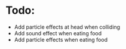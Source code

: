 # Todo:

-   Add particle effects at head when colliding
-   Add sound effect when eating food
-   Add particle effects when eating food
